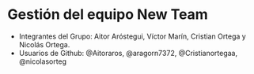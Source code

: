 # Gestión del equipo New Team
- Integrantes del Grupo: Aitor Aróstegui, Víctor Marín, Cristian Ortega y Nicolás Ortega.
- Usuarios de Github: @Aitoraros, @aragorn7372, @Cristianortegaa, @nicolasorteg
  
